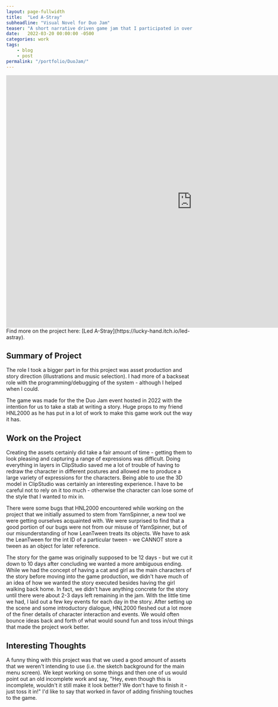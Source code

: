 ```yaml
---
layout: page-fullwidth
title:  "Led A-Stray"
subheadline: "Visual Novel for Duo Jam"
teaser: "A short narrative driven game jam that I participated in over the course of Spring Break of 2022."
date:   2022-03-20 00:00:00 -0500
categories: work
tags:
    - blog
    - post
permalink: "/portfolio/DuoJam/"
---
```


<iframe frameborder="0" src="https://itch.io/embed-upload/5452325?color=8a85f5" allowfullscreen="" width="1000" height="680"><a href="https://lucky-hand.itch.io/led-astray">Play Led A-Stray on itch.io</a></iframe>
Find more on the project here: [Led A-Stray](https://lucky-hand.itch.io/led-astray).

## Summary of Project
The role I took a bigger part in for this project was asset production and story direction (illustrations and music selection). I had more of a backseat role with the programming/debugging of the system - although I helped when I could.

The game was made for the the Duo Jam event hosted in 2022 with the intention for us to take a stab at writing a story. Huge props to my friend HNL2000 as he has put in a lot of work to make this game work out the way it has.

## Work on the Project
Creating the assets certainly did take a fair amount of time - getting them to look pleasing and capturing a range of expressions was difficult. Doing everything in layers in ClipStudio saved me a lot of trouble of having to redraw the character in different postures and allowed me to produce a large variety of expressions for the characters. Being able to use the 3D model in ClipStudio was certainly an interesting experience. I have to be careful not to rely on it too much - otherwise the character can lose some of the style that I wanted to mix in.

There were some bugs that HNL2000 encountered while working on the project that we initially assumed to stem from YarnSpinner, a new tool we were getting ourselves acquainted with. We were surprised to find that a good portion of our bugs were not from our misuse of YarnSpinner, but of our misunderstanding of how LeanTween treats its objects. We have to ask the LeanTween for the int ID of a particular tween - we CANNOT store a tween as an object for later reference.

The story for the game was originally supposed to be 12 days - but we cut it down to 10 days after concluding we wanted a more ambiguous ending. While we had the concept of having a cat and girl as the main characters of the story before moving into the game production, we didn't have much of an idea of how we wanted the story executed besides having the girl walking back home. In fact, we didn't have anything concrete for the story until there were about 2-3 days left remaining in the jam. With the little time we had, I laid out a few key events for each day in the story. After setting up the scene and some introductory dialogue, HNL2000 fleshed out a lot more of the finer details of character interaction and events. We would often bounce ideas back and forth of what would sound fun and toss in/out things that made the project work better.

## Interesting Thoughts
A funny thing with this project was that we used a good amount of assets that we weren't intending to use (i.e. the sketch background for the main menu screen). We kept working on some things and then one of us would point out an old incomplete work and say, "Hey, even though this is incomplete, wouldn't it still make it look better? We don't have to finish it - just toss it in!" I'd like to say that worked in favor of adding finishing touches to the game.